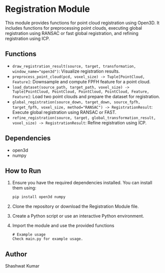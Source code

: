 # Registration Module

This module provides functions for point cloud registration using Open3D. It includes functions for preprocessing point clouds, executing global registration using RANSAC or fast global registration, and refining registration using ICP.

## Functions

- `draw_registration_result(source, target, transformation, window_name="open3d")`: Visualize registration results.
- `preprocess_point_cloud(pcd, voxel_size) -> Tuple[PointCloud, Feature]`: Downsample and compute FPFH feature for a point cloud.
- `load_dataset(source_path, target_path, voxel_size) -> Tuple[PointCloud, PointCloud, PointCloud, PointCloud, Feature, Feature]`: Load two point clouds and prepare the dataset for registration.
- `global_registration(source_down, target_down, source_fpfh, target_fpfh, voxel_size, method="RANSAC") -> RegistrationResult`: Execute global registration using RANSAC or FAST.
- `refine_registration(source, target, global_transformation_result, voxel_size) -> RegistrationResult`: Refine registration using ICP.

## Dependencies

- open3d
- numpy

## How to Run

1. Ensure you have the required dependencies installed. You can install them using:

    ```bash
    pip install open3d numpy
    ```

2. Clone the repository or download the Registration Module file.

3. Create a Python script or use an interactive Python environment.

4. Import the module and use the provided functions

    ```
    # Example usage
    Check main.py for example usage.
    ```

## Author

Shashwat Kumar


